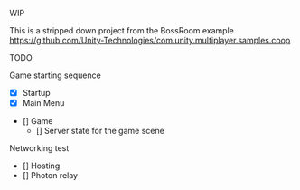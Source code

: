 WIP

This is a stripped down project from the BossRoom example https://github.com/Unity-Technologies/com.unity.multiplayer.samples.coop

TODO

Game starting sequence
- [x] Startup
- [x] Main Menu
- [] Game
    - [] Server state for the game scene

Networking test
- [] Hosting
- [] Photon relay

